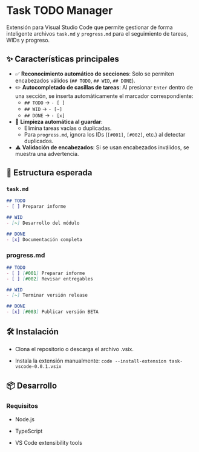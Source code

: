 # Task TODO Manager

Extensión para Visual Studio Code que permite gestionar de forma inteligente archivos `task.md` y `progress.md` para el seguimiento de tareas, WIDs y progreso.

## ✨ Características principales

- ✅ **Reconocimiento automático de secciones**: Solo se permiten encabezados válidos (`## TODO`, `## WID`, `## DONE`).
- ✏️ **Autocompletado de casillas de tareas**: Al presionar `Enter` dentro de una sección, se inserta automáticamente el marcador correspondiente:
  - `## TODO` → `- [ ]`
  - `## WID`  → `- [~]`
  - `## DONE` → `- [x]`
- 🧹 **Limpieza automática al guardar**:
  - Elimina tareas vacías o duplicadas.
  - Para `progress.md`, ignora los IDs (`[#001]`, `[#002]`, etc.) al detectar duplicados.
- ⚠️ **Validación de encabezados**: Si se usan encabezados inválidos, se muestra una advertencia.

## 📁 Estructura esperada

### `task.md`
```markdown
## TODO
- [ ] Preparar informe

## WID
- [~] Desarrollo del módulo

## DONE
- [x] Documentación completa
```
### progress.md
```markdown
## TODO
- [ ] [#001] Preparar informe
- [ ] [#002] Revisar entregables

## WID 
- [~] Terminar versión release

## DONE
- [x] [#003] Publicar versión BETA
```

## 🛠️ Instalación

- Clona el repositorio o descarga el archivo .vsix.

- Instala la extensión manualmente:
```code --install-extension task-vscode-0.0.1.vsix ```

## 📦 Desarrollo
### Requisitos

- Node.js

- TypeScript

- VS Code extensibility tools
